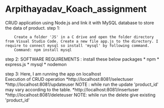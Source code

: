 # Arpithayadav_Koach_assignment
CRUD application using Node.js and link it with MySQL database to store the data of product.
step 1: 

		Create a folder 'JS' in a C drive and open the folder directory from Visual Studio Code. Create a new file app.js to the directory. I require to connect mysql so install 'mysql' by following command.
		Command: npm install mysql

step 2: 
		SOFTWARE REQUIREMENTS : install these below packages
		* npm
		* express.js
		* mysql
		* nodemon
		
step 3: 
		Here, I am running the app on localhost  
			Execution of CRUD operation
			*http://localhost:8081/selectuser
			*http://localhost:8081/updateuser
			 NOTE : while run the update 'product_id' may vary according to the table.
			*http://localhost:8081/insertuser
			*http://localhost:8081/deleteuser
			 NOTE: while run the delete give existing 'product_id'

